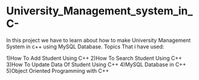 # University_Management_system_in_C-
In this project we have to learn about how to make University Management System in c++ using MySQL Database.
Topics That i have used:

1)How To Add Student Using C++
2)How To Search Student Using C++
3)How To Update Data Of Student Using C++
4)MySQL Database in C++
5)Object Oriented Programming with C++
